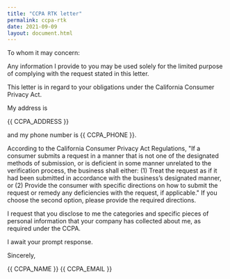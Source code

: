 ```yaml
---
title: "CCPA RTK letter"
permalink: ccpa-rtk
date: 2021-09-09
layout: document.html
---
```

To whom it may concern:

Any information I provide to you may be used solely
for the limited purpose of complying with the request
stated in this letter.

This letter is in regard to your obligations under
the California Consumer Privacy Act.

My address is

{{ CCPA_ADDRESS }}

and my phone number is {{ CCPA_PHONE }}.

According to the California Consumer Privacy Act
Regulations, "If a consumer submits a request
in a manner that is not one of the designated
methods of submission, or is deficient in some
manner unrelated to the verification process,
the business shall either: (1) Treat the request
as if it had been submitted in accordance with the
business’s designated manner, or (2) Provide the
consumer with specific directions on how to submit the
request or remedy any deficiencies with the request,
if applicable."  If you choose the second option,
please provide the required directions.

I request that you disclose to me the categories
and specific pieces of personal information that your
company has collected about me, as required under
the CCPA.

I await your prompt response.

Sincerely,

{{ CCPA_NAME }}
{{ CCPA_EMAIL }}
